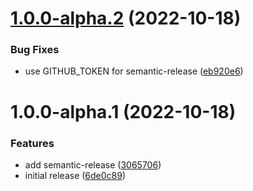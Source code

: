 # [1.0.0-alpha.2](https://github.com/vtavernier/github-workflows/compare/v1.0.0-alpha.1...v1.0.0-alpha.2) (2022-10-18)


### Bug Fixes

* use GITHUB_TOKEN for semantic-release ([eb920e6](https://github.com/vtavernier/github-workflows/commit/eb920e6d593ee643360b12c7d5029d1b2cc0c709))

# 1.0.0-alpha.1 (2022-10-18)


### Features

* add semantic-release ([3065706](https://github.com/vtavernier/github-workflows/commit/30657065dc63f810a2daf9eed5fa081bc51b3f6d))
* initial release ([6de0c89](https://github.com/vtavernier/github-workflows/commit/6de0c893a63c5fe2dd0d960565461e8dc34661a8))
